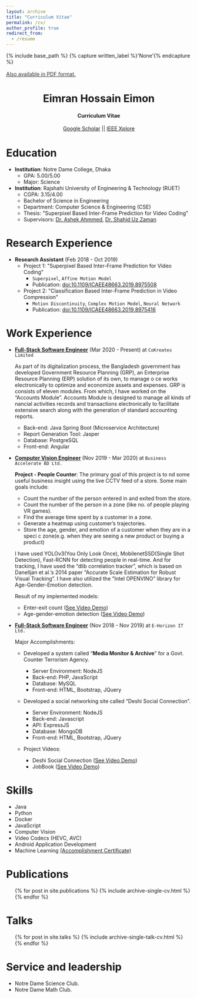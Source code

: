 ```yaml
---
layout: archive
title: "Curriculum Vitae"
permalink: /cv/
author_profile: true
redirect_from:
  - /resume
---
```


{% include base_path %}
{% capture written_label %}'None'{% endcapture %}

<u><a style="line-height: 1.5;" href="http://www.stuartgeiger.com/geiger-cv.pdf"><span style="color: #333333;"><span>Also available in PDF format.</span></span></a></u>
<h1 class="western" align="center"><b>Eimran Hossain Eimon</b></h1>
<p style="line-height: 1.5;" align="center"><span><b>Curriculum Vitae</b> </span></p>
<p style="line-height: 1.5;" align="center"><span><a href="http://is.gd/geiger_cites">Google Scholar</a> || <a href="https://ieeexplore.ieee.org/author/37087405667">IEEE Xplore</a></span></p>

Education
======
* **Institution**: Notre Dame College, Dhaka
    * GPA: 5.00/5.00
    * Major: Science
* **Institution**: Rajshahi University of Engineering & Technology (RUET)
    * CGPA: 3.15/4.00
    * Bachelor of Science in Engineering
    * Department: Computer Science & Engineering (CSE) 
    * Thesis: "Superpixel Based Inter-Frame Prediction for Video Coding"
    * Supervisors: [Dr. Ashek Ahmmed](https://scholar.google.com/citations?hl=en&user=inQobUgAAAAJ), [Dr. Shahid Uz Zaman](http://vu.edu.bd/cse/faculty-members/prof-drmd-shahid-uz-zaman) 

Research Experience
======

* **Research Assistant** (Feb 2018 - Oct 2019)
  * Project 1: "Superpixel Based Inter-Frame Prediction for Video Coding"
    * `Superpixel`, `Affine Motion Model`
    * Publication: [doi:10.1109/ICAEE48663.2019.8975508](http://dx.doi.org/10.1109/ICAEE48663.2019.8975508)
  * Project 2: "Classification Based Inter-Frame Prediction in Video Compression"
    * `Motion Discontinuity`, `Complex Motion Model`, `Neural Network`
    * Publication: [doi:10.1109/ICAEE48663.2019.8975416](http://dx.doi.org/10.1109/ICAEE48663.2019.8975416)
  
 
Work Experience
======
* <ins>**Full-Stack Software Engineer**</ins> (Mar 2020 - Present)
  at `CoKreates Limited`
  
  As part of its digitalization process, the Bangladesh government has developed Government Resource Planning (GRP), an Enterprise Resource Planning (ERP) solution of its own, to manage o ce works electronically to optimize and economize assets and expenses. GRP is consists of eleven modules. 
  From which, I have worked on the “Accounts Module”. Accounts Module is designed to manage all kinds of nancial activities records and transactions electronically to facilitate extensive search along with the generation of standard accounting reports.
  * Back-end: Java Spring Boot (Microservice Architecture)
  * Report Generation Tool: Jasper
  * Database: PostgreSQL
  * Front-end: Angular
  
* <ins>**Computer Vision Engineer**</ins> (Nov 2019 - Mar 2020)
at `Business Accelerate BD Ltd.`

    **Project - People Counter**: 
    The primary goal of this project is to nd some useful business insight using the live CCTV feed
    of a store. Some main goals include:
    * Count the number of the person entered in and exited from the store.
    * Count the number of the person in a zone (like no. of people playing VR games).
    * Find the average time spent by a customer in a zone.
    * Generate a heatmap using customer’s trajectories.
    * Store the age, gender, and emotion of a customer when they are in a speci c zone(e.g. when they are seeing
    a new product or buying a product)
    
    I have used YOLOv3(You Only Look Once), MobilenetSSD(Single Shot Detection), Fast-RCNN for detecting
    people in real-time. And for tracking, I have used the “dlib correlation tracker”, which is based on Danelljan et al.’s
    2014 paper “Accurate Scale Estimation for Robust Visual Tracking”. I have also utilized the ”Intel OPENVINO”
    library for Age-Gender-Emotion detection.
    
    Result of my implemented models:    
     * Enter-exit count ([See Video Demo](https://drive.google.com/file/d/1CND1PB-FXwI56t-QMHTwWrBS2JkZB3fV/view?usp=sharing))
     * Age-gender-emotion detection ([See Video Demo](https://drive.google.com/file/d/1vBAifjEJNkIMvB9441E-CiQxlowZpqXb/view))
 
 
 * <ins>**Full-Stack Software Engineer**</ins> (Nov 2018 - Nov 2019)
   at `E-Horizon IT Ltd.`
   
    Major Accomplishments:
    * Developed a system called “**Media Monitor & Archive**” for a Govt. Counter Terrorism Agency.
        * Server Environment: NodeJS
        * Back-end: PHP, JavaScript
        * Database: MySQL
        * Front-end: HTML, Bootstrap, JQuery
        
    * Developed a social networking site called “Deshi Social Connection”.
        * Server Environment: NodeJS
        * Back-end: Javascript
        * API: ExpressJS
        * Database: MongoDB
        * Front-end: HTML, Bootstrap, JQuery
    
    * Project Videos:
        * Deshi Social Connection ([See Video Demo](https://www.youtube.com/watch?v=05wj2LMp2KA))
        * JobBook ([See Video Demo](https://www.youtube.com/watch?v=xT5ZjoOEMR8))
   
Skills
======
* Java
* Python
* Docker
* JavaScript
* Computer Vision
* Video Codecs (HEVC, AVC)
* Android Application Development
* Machine Learning [(Accomplishment Certificate)](https://www.coursera.org/account/accomplishments/certificate/8UC38U2GD7F4)


Publications
======
  <ul>{% for post in site.publications %}
    {% include archive-single-cv.html %}
  {% endfor %}</ul>
  
Talks
======
  <ul>{% for post in site.talks %}
    {% include archive-single-talk-cv.html %}
  {% endfor %}</ul>
  
  
Service and leadership
======
* Notre Dame Science Club.
* Notre Dame Math Club.
